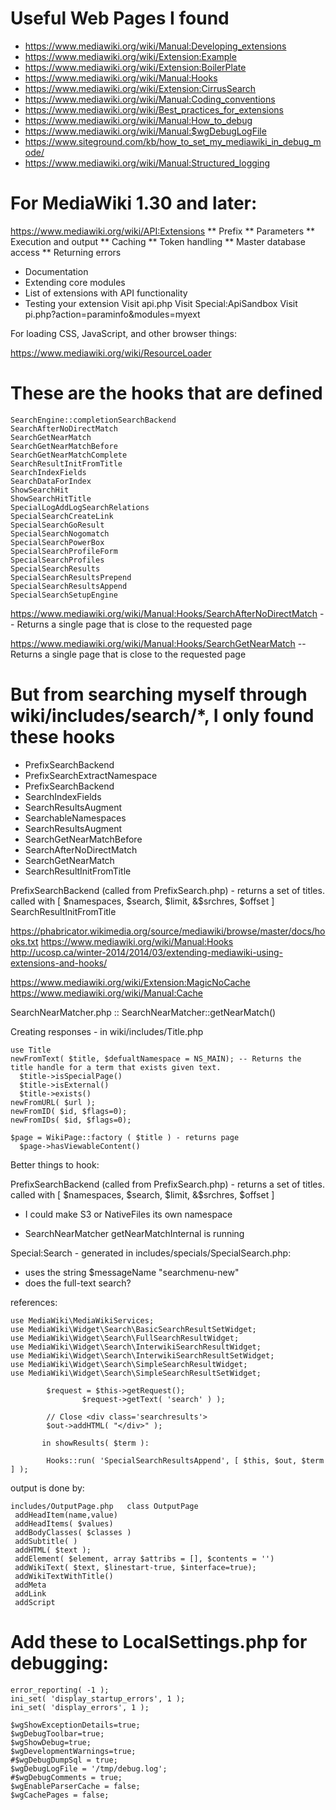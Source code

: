 # Useful Web Pages I found
* https://www.mediawiki.org/wiki/Manual:Developing_extensions
* https://www.mediawiki.org/wiki/Extension:Example
* https://www.mediawiki.org/wiki/Extension:BoilerPlate
* https://www.mediawiki.org/wiki/Manual:Hooks
* https://www.mediawiki.org/wiki/Extension:CirrusSearch
* https://www.mediawiki.org/wiki/Manual:Coding_conventions
* https://www.mediawiki.org/wiki/Best_practices_for_extensions
* https://www.mediawiki.org/wiki/Manual:How_to_debug
* https://www.mediawiki.org/wiki/Manual:$wgDebugLogFile
* https://www.siteground.com/kb/how_to_set_my_mediawiki_in_debug_mode/
* https://www.mediawiki.org/wiki/Manual:Structured_logging


# For MediaWiki  1.30 and later:
https://www.mediawiki.org/wiki/API:Extensions
** Prefix
** Parameters
** Execution and output
** Caching
** Token handling
** Master database access
** Returning errors
* Documentation
* Extending core modules
* List of extensions with API functionality
* Testing your extension
  Visit api.php
  Visit Special:ApiSandbox
  Visit pi.php?action=paraminfo&modules=myext 

For loading CSS, JavaScript, and other browser things:

https://www.mediawiki.org/wiki/ResourceLoader

# These are the hooks that are defined
```
SearchEngine::completionSearchBackend
SearchAfterNoDirectMatch
SearchGetNearMatch
SearchGetNearMatchBefore
SearchGetNearMatchComplete
SearchResultInitFromTitle
SearchIndexFields
SearchDataForIndex
ShowSearchHit
ShowSearchHitTitle
SpecialLogAddLogSearchRelations
SpecialSearchCreateLink
SpecialSearchGoResult
SpecialSearchNogomatch
SpecialSearchPowerBox
SpecialSearchProfileForm
SpecialSearchProfiles
SpecialSearchResults
SpecialSearchResultsPrepend
SpecialSearchResultsAppend
SpecialSearchSetupEngine
```

https://www.mediawiki.org/wiki/Manual:Hooks/SearchAfterNoDirectMatch
 -- Returns a single page that is close to the requested page

https://www.mediawiki.org/wiki/Manual:Hooks/SearchGetNearMatch
 -- Returns a single page that is close to the requested page

# But from searching myself through wiki/includes/search/*, I only found these hooks
- PrefixSearchBackend
- PrefixSearchExtractNamespace
- PrefixSearchBackend
- SearchIndexFields
- SearchResultsAugment
- SearchableNamespaces
- SearchResultsAugment
- SearchGetNearMatchBefore
- SearchAfterNoDirectMatch
- SearchGetNearMatch
- SearchResultInitFromTitle

PrefixSearchBackend (called from PrefixSearch.php) - returns a set of titles.
called with [ $namespaces, $search, $limit, &$srchres, $offset ]
SearchResultInitFromTitle


https://phabricator.wikimedia.org/source/mediawiki/browse/master/docs/hooks.txt
https://www.mediawiki.org/wiki/Manual:Hooks
http://ucosp.ca/winter-2014/2014/03/extending-mediawiki-using-extensions-and-hooks/

https://www.mediawiki.org/wiki/Extension:MagicNoCache
https://www.mediawiki.org/wiki/Manual:Cache

SearchNearMatcher.php  :: SearchNearMatcher::getNearMatch()

Creating responses - in wiki/includes/Title.php
```
use Title
newFromText( $title, $defualtNamespace = NS_MAIN); -- Returns the title handle for a term that exists given text.
  $title->isSpecialPage()
  $title->isExternal()
  $title->exists()        
newFromURL( $url );
newFromID( $id, $flags=0);
newFromIDs( $id, $flags=0);

$page = WikiPage::factory ( $title ) - returns page
  $page->hasViewableContent()
```  

Better things to hook:

PrefixSearchBackend (called from PrefixSearch.php) - returns a set of titles.
called with [ $namespaces, $search, $limit, &$srchres, $offset ]

- I could make S3 or NativeFiles its own namespace

- SearchNearMatcher getNearMatchInternal is running


Special:Search - generated in includes/specials/SpecialSearch.php:
- uses the string $messageName "searchmenu-new"
- does the full-text search?

references:

```
use MediaWiki\MediaWikiServices;
use MediaWiki\Widget\Search\BasicSearchResultSetWidget;
use MediaWiki\Widget\Search\FullSearchResultWidget;
use MediaWiki\Widget\Search\InterwikiSearchResultWidget;
use MediaWiki\Widget\Search\InterwikiSearchResultSetWidget;
use MediaWiki\Widget\Search\SimpleSearchResultWidget;
use MediaWiki\Widget\Search\SimpleSearchResultSetWidget;

		$request = $this->getRequest();
                $request->getText( 'search' ) );

		// Close <div class='searchresults'>
		$out->addHTML( "</div>" );

       in showResults( $term ):

		Hooks::run( 'SpecialSearchResultsAppend', [ $this, $out, $term ] );
```


output is done by:

```
includes/OutputPage.php   class OutputPage
 addHeadItem(name,value)
 addHeadItems( $values)
 addBodyClasses( $classes )
 addSubtitle( )
 addHTML( $text );
 addElement( $element, array $attribs = [], $contents = '')
 addWikiText( $text, $linestart-true, $interface=true);
 addWikiTextWithTitle()
 addMeta
 addLink
 addScript
```
 
                          
# Add these to LocalSettings.php for debugging:
```
error_reporting( -1 );
ini_set( 'display_startup_errors', 1 );
ini_set( 'display_errors', 1 );

$wgShowExceptionDetails=true;
$wgDebugToolbar=true;
$wgShowDebug=true;
$wgDevelopmentWarnings=true;
#$wgDebugDumpSql = true;
$wgDebugLogFile = '/tmp/debug.log';
#$wgDebugComments = true;
$wgEnableParserCache = false;
$wgCachePages = false;
```
